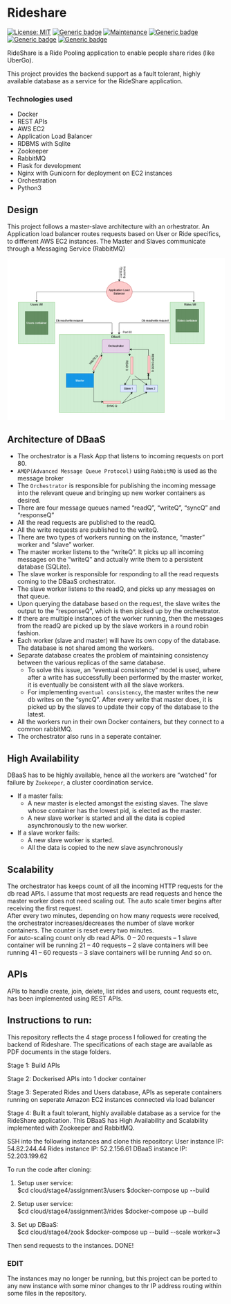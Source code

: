 # Rideshare
[![License: MIT](https://img.shields.io/badge/License-MIT-blue.svg)](https://opensource.org/licenses/MIT)
[![Generic badge](https://img.shields.io/badge/build-passing-green.svg)](https://shields.io/)
[![Maintenance](https://img.shields.io/badge/Maintained%3F-yes-green.svg)](https://GitHub.com/Naereen/StrapDown.js/graphs/commit-activity)
[![Generic badge](https://img.shields.io/badge/python-3.4|3.5|3.5-blue.svg)](https://shields.io/)
[![Generic badge](https://img.shields.io/badge/API-RESTful-blue.svg)](https://shields.io/)
[![Generic badge](https://img.shields.io/badge/ContainerService-Docker-blue.svg)](https://shields.io/)  

RideShare is a Ride Pooling application to enable people share rides (like UberGo).

This project provides the backend support as a fault tolerant, highly available database as a service for the RideShare application. 

### Technologies used
- Docker
- REST APIs
- AWS EC2 
- Application Load Balancer
- RDBMS with Sqlite
- Zookeeper
- RabbitMQ
- Flask for development
- Nginx with Gunicorn for deployment on EC2 instances
- Orchestration
- Python3

## Design

This project follows a master-slave architecture with an orhestrator. An Application load balancer routes requests based on User or Ride specifics, to different AWS EC2 instances. The Master and Slaves communicate through a Messaging Service (RabbitMQ)


![architecture](architecture.png)


## Architecture of DBaaS

- The orchestrator is a Flask App that listens to incoming requests on port 80.
- `AMQP(Advanced Message Queue Protocol)` using `RabbitMQ` is used as the message broker
- The `Orchestrator` is responsible for publishing the incoming message into the relevant queue and bringing up new worker containers as desired.
- There are four message queues named “readQ”, “writeQ”, “syncQ” and “responseQ”   
- All the read requests are published to the readQ.  
- All the write requests are published to the writeQ.  
- There are two types of workers running on the instance, “master” worker and “slave” worker.  
- The master worker listens to the “writeQ”. It picks up all incoming messages on the “writeQ” and actually write them to a persistent database (SQLite).  
- The slave worker is responsible for responding to all the read requests coming to the DBaaS orchestrator.   
- The slave worker listens to the readQ, and picks up any messages on that queue.  
- Upon querying the database based on the request, the slave writes the output to the “responseQ”, which is then picked up by the orchestrator.  
- If there are multiple instances of the worker running, then the messages from the readQ are picked up by the slave workers in a round robin fashion.     
- Each worker (slave and master) will have its own copy of the database. The database is not shared among the workers.  
- Separate database creates the problem of maintaining consistency between the various replicas of the same database.    
    - To solve this issue, an “eventual consistency” model is used, where after a write has successfully been performed by the master worker, it is eventually be consistent with all the slave workers.   
    - For implementing `eventual consistency`, the master writes the new db writes on the “syncQ”. After every write that master does, it is picked up by the slaves to update their copy of the database to the latest.  
- All the workers run in their own Docker containers, but they connect to a common rabbitMQ.  
- The orchestrator also runs in a seperate container.  
  
 

## High Availability

DBaaS has to be highly available, hence all the workers are “watched” for failure by `Zookeeper`, a cluster coordination service.   
- If a master fails:  
    - A new master is elected amongst the existing slaves. The slave whose container has the lowest pid, is elected as the master.
    - A new slave worker is started and all the data is copied asynchronously to the new worker.      
- If a slave worker fails:  
    - A new slave worker is started.
    - All the data is copied to the new slave asynchronously

## Scalability

The orchestrator has keeps count of all the incoming HTTP requests for the db read APIs. I assume that most requests are read requests and hence the master worker does not need scaling out. 
The auto scale timer begins after receiving the first request.  
After every two minutes, depending on how many requests were received, the orchestrator increases/decreases the number of slave worker containers. The counter is reset every two minutes.  
For auto-scaling count only db read APIs.
0 – 20 requests – 1 slave container will be running
21 – 40 requests – 2 slave containers will bee running
41 – 60 requests – 3 slave containers will be running
And so on.

## APIs

APIs to handle create, join, delete, list rides and users, count requests etc, has been implemented using REST APIs.

## Instructions to run:

This repository reflects the 4 stage process I followed for creating the backend of Rideshare.
The specifications of each stage are available as PDF documents in the stage folders.

Stage 1: Build APIs

Stage 2: Dockerised APIs into 1 docker container 

Stage 3: Seperated Rides and Users database, APIs as seperate containers running on seperate Amazon EC2 instances connected via load balancer

Stage 4: Built a fault tolerant, highly available database as a service for the RideShare application. This DBaaS has High Availability and Scalability implemented with Zookeeper and RabbitMQ.

SSH into the following instances and clone this repository:
User instance IP: 54.82.244.44
Rides instance IP: 52.2.156.61
DBaaS instance IP: 52.203.199.62

To run the code after cloning:

1. Setup user service:  
$cd cloud/stage4/assignment3/users
$docker-compose up --build

2. Setup user service:  
$cd cloud/stage4/assignment3/rides
$docker-compose up --build

3. Set up DBaaS:  
$cd cloud/stage4/zook
$docker-compose up --build --scale worker=3

Then send requests to the instances.
DONE!

### **EDIT**
The instances may no longer be running, but this project can be ported to any new instance with some minor changes to thr IP address routing within some files in the repository.
